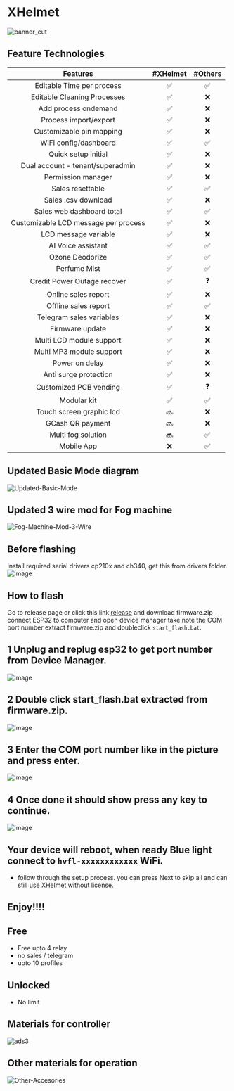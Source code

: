 # XHelmet
![banner_cut](https://github.com/user-attachments/assets/99eee2d1-7695-4efb-9c34-b7b9e95aafb4)

##  Feature Technologies

| Features | #XHelmet    | #Others    |
| :-------------------------------------:   | :---: | :---: |
| Editable Time per process | :white_check_mark:   | :white_check_mark:   |
| Editable Cleaning Processes | :white_check_mark:   | :x:   |
| Add process ondemand | :white_check_mark:   | :x:   |
| Process import/export | :white_check_mark:   | :x:   |
| Customizable pin mapping | :white_check_mark:   | :x:   |
| WiFi config/dashboard | :white_check_mark:   | :white_check_mark:   |
| Quick setup initial | :white_check_mark:   | :x:   |
| Dual account - tenant/superadmin | :white_check_mark:   | :x:   |
| Permission manager | :white_check_mark:   | :x:   |
| Sales resettable | :white_check_mark:   | :white_check_mark:   |
| Sales .csv download | :white_check_mark:   | :x:   |
| Sales web dashboard total | :white_check_mark:   | :white_check_mark:   |
| Customizable LCD message per process | :white_check_mark:   | :x:   |
| LCD message variable | :white_check_mark:   | :x:   |
| AI Voice assistant | :white_check_mark:   | :white_check_mark:   |
| Ozone Deodorize | :white_check_mark:   | :white_check_mark:   |
| Perfume Mist | :white_check_mark:   | :white_check_mark:   |
| Credit Power Outage recover | :white_check_mark:   | ❓   |
| Online sales report | :white_check_mark:   | :x:   |
| Offline sales report | :white_check_mark:   | :white_check_mark:   |
| Telegram sales variables | :white_check_mark:   | :x:   |
| Firmware update | :white_check_mark:   | :x:   |
| Multi LCD module support | :white_check_mark:   | :x:   |
| Multi MP3 module support | :white_check_mark:   | :x:   |
| Power on delay | :white_check_mark:   | :x:   |
| Anti surge protection | :white_check_mark:   | :x:   |
| Customized PCB vending | :white_check_mark:   | ❓   |
| Modular kit | :white_check_mark:   | :white_check_mark:   |
| Touch screen graphic lcd | :soon:   | :x:   |
| GCash QR payment | :soon:   | :x:   |
| Multi fog solution | :soon:   | :white_check_mark:   |
| Mobile App | :x:   | :white_check_mark:   |

## Updated Basic Mode diagram
![Updated-Basic-Mode](https://github.com/user-attachments/assets/5919dafd-04e0-4c2c-9062-f3c2436756c3)

## Updated 3 wire mod for Fog machine
![Fog-Machine-Mod-3-Wire](https://github.com/user-attachments/assets/85a23418-ecc6-4d1d-8f08-1cd1d00237b9)

## Before flashing
Install required serial drivers cp210x and ch340, get this from drivers folder.
![image](https://github.com/user-attachments/assets/d0906cb0-5c3d-4f60-9ccf-f7dfe156bc0c)

## How to flash
Go to release page or click this link [release](https://github.com/rjjrbatarao/XHelmet/releases/tag/v1.0.0-beta) and download firmware.zip
connect ESP32 to computer and open device manager take note the COM port number
extract firmware.zip and doubleclick `start_flash.bat`.

## 1 Unplug and replug esp32 to get port number from Device Manager. 
![image](https://github.com/user-attachments/assets/04ab6b2d-0027-4e64-ad6d-d5985d49535d)

## 2 Double click start_flash.bat extracted from firmware.zip.
![image](https://github.com/user-attachments/assets/086825ae-aec2-4fc7-aacc-122e5e12e881)

## 3 Enter the COM port number like in the picture and press enter.
![image](https://github.com/user-attachments/assets/5aca8703-3d52-4f63-9aee-1ff7dcb22a30)

## 4 Once done it should show press any key to continue.
![image](https://github.com/user-attachments/assets/63c0340e-661f-44b5-b3ec-7f2ea1a9bdfb)

## Your device will reboot, when ready Blue light connect to `hvfl-xxxxxxxxxxxx` WiFi.
- follow through the setup process. you can press Next to skip all and can still use XHelmet without license.

## Enjoy!!!!

## Free 
- Free upto 4 relay
- no sales / telegram
- upto 10 profiles

## Unlocked
- No limit

## Materials for controller
![ads3](https://github.com/user-attachments/assets/7e833f1a-5248-4aba-a9c3-f8fc5fdabc01)


## Other materials for operation
![Other-Accesories](https://github.com/user-attachments/assets/6fb69ee6-bc7c-4c88-9e7b-333c69c1fc7e)




